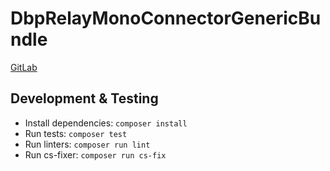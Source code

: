 # DbpRelayMonoConnectorGenericBundle

[GitLab](https://gitlab.tugraz.at/dbp/mono/dbp-relay-mono-connector-generic-bundle)

## Development & Testing

* Install dependencies: `composer install`
* Run tests: `composer test`
* Run linters: `composer run lint`
* Run cs-fixer: `composer run cs-fix`

